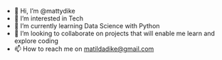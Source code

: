 - 👋 Hi, I’m @mattydike
- 👀 I’m interested in Tech
- 🌱 I’m currently learning Data Science with Python
- 💞️ I’m looking to collaborate on projects that will enable me learn and explore coding
- 📫 How to reach me on matildadike@gmail.com

<!---
mattydike/mattydike is a ✨ special ✨ repository because its `README.md` (this file) appears on your GitHub profile.
You can click the Preview link to take a look at your changes.
--->

